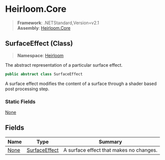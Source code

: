 # Heirloom.Core

> **Framework**: .NETStandard,Version=v2.1  
> **Assembly**: [Heirloom.Core][0]

## SurfaceEffect (Class)

> **Namespace**: [Heirloom][0]

The abstract representation of a particular surface effect.

```cs
public abstract class SurfaceEffect
```

A surface effect modifies the content of a surface through a shader based post processing step.

### Static Fields

[None][1]

## Fields

| Name      | Type               | Summary                                 |
|-----------|--------------------|-----------------------------------------|
| [None][1] | [SurfaceEffect][2] | A surface effect that makes no changes. |

[0]: ../../Heirloom.Core.md
[1]: SurfaceEffect/None.md
[2]: SurfaceEffect.md
